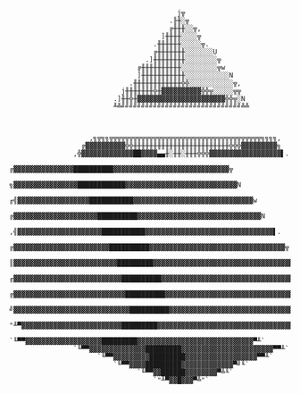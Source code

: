 
                                              j╦
                                            .╟╫░╦
                                            ╔╫╫╫░░╦,
                                          ]╫╫╫╫░░░░╦
                                        .╫╫╫╫╫╫░░░░░╦.
                                        ╔╫╫╫╫╫╫╫░░░░░░░U
                                      .]╫╫╫╫╫╫╫╫░░░░░░░░╦
                                    ╔╫╫╫╫╫╫╫╫╫╫░░░░░░░░░╦w
                                    ]╫╫╫╫╫╫╫╫╫╫╫░░░░░░░░░░░N
                                  .╫╫╫╫╫╫╫╫╫╫╫╫╬╬░░░░░░░░░░░╦,
                                j╫╫╫╫╫╫╫╬╫▓▓▓▓▓▓▓▓▓▓╬╬╦░░░░░╦╦
                              .]╫╫╬╫▓▓▓▓▓▓▓▓▓▓▓▓▓▓▓▓▓▓▓▓▓▓╬╬╦░N
                              ╨╩╝╝╝╝╝╝╝╝╝╝╝╝╝╝╝╝╝╝╝╝╝╝╝╝╝╝╝╝╝╝╩╩



                        ,╗╦╗╗╦╦╦╦╦╦╦╦╦╦╦╦╦╦╦╦╦╦╦╦╦╦╦╦╦╦╦╦╦╦╦╦╦╦╦╦╦╦╗╗╗╗,
                      ╔▓▓▓▓▓▓▓▓▓▓╬╬╫╫╫╫╫╫╫╫╫╫╫╫╫╫╫╫╫╫╫╫╫╫╫╫╬╬╬▓▓▓▓▓▓▓▓▓╗
                    ,╬▓▓▓▓▓▓▓▓▓▓▓▓▓██▓▓▓▓▄▄╫░╫╫░╫╫╫╬╬╬▓▓▓▓▓▓▓▓▓▓▓▓▓▓▓▓▓▓▌.
                    ╔▓▓▓▓▓▓▓▓▓▓▓▓▓▓▓██████████▓▓▓▓▓▓▓▓▓▓▓▓▓▓▓▓▓▓▓▓▓▓▓▓▓▓▓▓▓╦
                  ╗▓▓▓▓▓▓▓▓▓▓▓▓▓▓▓▓████████████▓▓▓▓▓▓▓▓▓▓▓▓▓▓▓▓▓▓▓▓▓▓▓▓▓▓▓▓N
                ╓╣▓▓▓▓▓▓▓▓▓▓▓▓▓▓▓▓▓▓███████████▓▓▓▓▓▓▓▓▓▓▓▓▓▓▓▓▓▓▓▓▓▓▓▓▓▓▓▓▓▓w
                ╔▓▓▓▓▓▓▓▓▓▓▓▓▓▓▓▓▓▓▓▓▓██████████▓▓▓▓▓▓▓▓▓▓▓▓▓▓▓▓▓▓▓▓▓▓▓▓▓▓▓▓▓▓▓N
              ,╣▓▓▓▓▓▓▓▓▓▓▓▓▓▓▓▓▓▓▓▓▓███████████▓▓▓▓▓▓▓▓▓▓▓▓▓▓▓▓▓▓▓▓▓▓▓▓▓▓▓▓▓▓▓▓▌.
            ╔▓▓▓▓▓▓▓▓▓▓▓▓▓▓▓▓▓▓▓▓▓▓▓▓██████████▓▓▓▓▓▓▓▓▓▓▓▓▓▓▓▓▓▓▓▓▓▓▓▓▓▓▓▓▓▓▓▓▓▓╦
            ║▓▓▓▓▓▓▓▓▓▓▓▓▓▓▓▓▓▓▓▓▓▓▓▓▓▓█████████▓▓▓▓▓▓▓▓▓▓▓▓▓▓▓▓▓▓▓▓▓▓▓▓▓▓▓▓▓▓▓▓▓▓▓N
          ╓▓▓▓▓▓▓▓▓▓▓▓▓▓▓▓▓▓▓▓▓▓▓▓▓▓▓▓██████████▓▓▓▓▓▓▓▓▓▓▓▓▓▓▓▓▓▓▓▓▓▓▓▓▓▓▓▓▓▓▓▓▓▓▓▓▓w
        ╔▓▓▓▓▓▓▓▓▓▓▓▓▓▓▓▓▓▓▓▓▓▓▓▓▓▓▓▓██████████▓▓▓▓▓▓▓▓▓▓▓▓▓▓▓▓▓▓▓▓▓▓▓▓▓▓▓▓▓▓▓▓▓▓▓▓▓▓N
        ╝▓▓▓▓▓▓▓▓▓▓▓▓▓▓▓▓▓▓▓▓▓▓▓▓▓▓▓▓▓██████████▓▓▓▓▓▓▓▓▓▓▓▓▓▓▓▓▓▓▓▓▓▓▓▓▓▓▓▓▓▓▓▓▓▓▓▓▓▓▓M
          "╨▀▓▓▓▓▓▓▓▓▓▓▓▓▓▓▓▓▓▓▓▓▓▓▓▓▓█████████▓▓▓▓▓▓▓▓▓▓▓▓▓▓▓▓▓▓▓▓▓▓▓▓▓▓▓▓▓▓▓▓▓▓▀╨"
                `╙▀▀▓▓▓▓▓▓▓▓▓▓▓▓▓▓▓▓▓▓▓█████████▓▓▓▓▓▓▓▓▓▓▓▓▓▓▓▓▓▓▓▓▓▓▓▓▓▓▓▓▓▀╨`
                    `╙▀▀▓▓▓▓▓▓▓▓▓▓▓▓▓▓█████████▓▓▓▓▓▓▓▓▓▓▓▓▓▓▓▓▓▓▓▓▓▓▓▀▀╨`
                          `╙▀▀▓▓▓▓▓▓▓▓▓█████████▓▓▓▓▓▓▓▓▓▓▓▓▓▓▓▓▓▓▀▀╨`
                              `╙▀▀▓▓▓▓█████████▓▓▓▓▓▓▓▓▓▓▓▓▓▀╝╙`
                                    `╙▀▀▓▓██████▓▓▓▓▓▓▓▓▀╩╙`
                                        `"╨▀▓▓█▓▓▓▀╩"`

